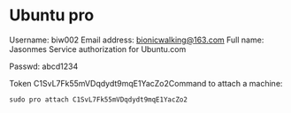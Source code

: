 # Ubuntu pro

Username: biw002
Email address: bionicwalking@163.com
Full name: Jasonmes
Service authorization for Ubuntu.com

Passwd: abcd1234



Token
C1SvL7Fk55mVDqdydt9mqE1YacZo2Command to attach a machine:

```
sudo pro attach C1SvL7Fk55mVDqdydt9mqE1YacZo2
```



